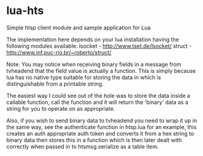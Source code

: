 lua-hts
=======

Simple htsp client module and sample application for Lua

The implementation here depends on your lua installation having the following
modules available:
	lsocket - http://www.tset.de/lsocket/
	struct - http://www.inf.puc-rio.br/~roberto/struct/

Note: You may notice when receiving binary fields in a message from tvheadend that the field value
is actually a function. This is simply because lua has no native type suitable for storing
the data in which is distinguishable from a printable string.

The easiest way I could see out of the hole was to store the data inside a callable function,
call the function and it will return the 'binary' data as a string for you to operate on as
appropriate.

Also, if you wish to send binary data to tvheadend you need to wrap it up in the same way,
see the authenticate function in htsp.lua for an example, this creates an auth appropriate 
auth token and converts it from a hex string to binary data then stores this in a function
which is then later dealt with correctly when passed in to htsmsg.serialize as a table item.

